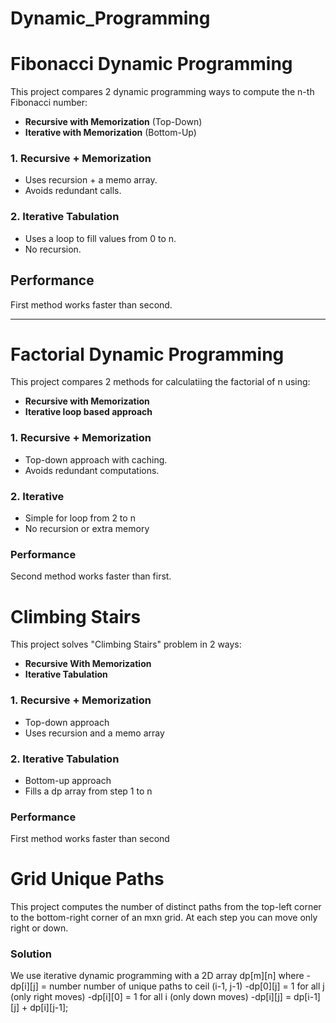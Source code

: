 # Dynamic_Programming

# Fibonacci Dynamic Programming

This project compares 2 dynamic programming ways to compute the n-th Fibonacci number:
- **Recursive with Memorization** (Top-Down)
- **Iterative with Memorization** (Bottom-Up)

### 1. Recursive + Memorization
- Uses recursion + a memo array.
- Avoids redundant calls.

### 2. Iterative Tabulation
- Uses a loop to fill values from 0 to n.
- No recursion.

## Performance
First method works faster than second.

---


# Factorial Dynamic Programming

This project compares 2 methods for calculatiing the factorial of n using:

- **Recursive with Memorization**
- **Iterative loop based approach**


### 1. Recursive + Memorization
- Top-down approach with caching.
- Avoids redundant computations.

### 2. Iterative
- Simple for loop from 2 to n
- No recursion or extra memory


### Performance
Second method works faster than first.



# Climbing Stairs

This project solves "Climbing Stairs" problem in 2 ways:

- **Recursive With Memorization**
- **Iterative Tabulation**


### 1. Recursive + Memorization
- Top-down approach
- Uses recursion and a memo array

### 2. Iterative Tabulation
- Bottom-up approach
- Fills a dp array from step 1 to n


### Performance
First method works faster than second



# Grid Unique Paths

This project computes the number of distinct paths from the top-left corner to the bottom-right corner of an mxn grid.
At each step you can move only right or down.


### Solution
We use iterative dynamic programming with a 2D array dp[m][n] where
-dp[i][j] = number number of unique paths to ceil (i-1, j-1)
-dp[0][j] = 1 for all j (only right moves)
-dp[i][0] = 1 for all i (only down moves)
-dp[i][j] = dp[i-1][j] + dp[i][j-1];
